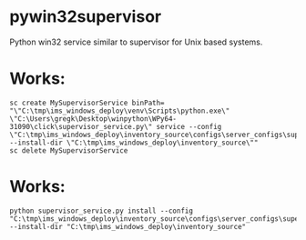 # pywin32supervisor
Python win32 service similar to supervisor for Unix based systems.

# Works:

```
sc create MySupervisorService binPath= "\"C:\tmp\ims_windows_deploy\venv\Scripts\python.exe\" \"C:\Users\gregk\Desktop\winpython\WPy64-31090\click\supervisor_service.py\" service --config \"C:\tmp\ims_windows_deploy\inventory_source\configs\server_configs\supervisord.conf\" --install-dir \"C:\tmp\ims_windows_deploy\inventory_source\""
sc delete MySupervisorService
```


# Works:

```
python supervisor_service.py install --config "C:\tmp\ims_windows_deploy\inventory_source\configs\server_configs\supervisord.conf" --install-dir "C:\tmp\ims_windows_deploy\inventory_source"
```

